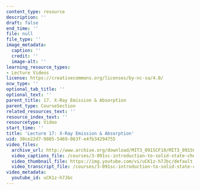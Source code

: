 ```yaml
---
content_type: resource
description: ''
draft: false
end_time: ''
file: null
file_type: ''
image_metadata:
  caption: ''
  credit: ''
  image-alt: ''
learning_resource_types:
- Lecture Videos
license: https://creativecommons.org/licenses/by-nc-sa/4.0/
ocw_type: ''
optional_tab_title: ''
optional_text: ''
parent_title: 17. X-Ray Emission & Absorption
parent_type: CourseSection
related_resources_text: ''
resource_index_text: ''
resourcetype: Video
start_time: ''
title: 'Lecture 17: X-Ray Emission & Absorption'
uid: 30ce22d7-9805-5469-063f-e4fb34294755
video_files:
  archive_url: http://www.archive.org/download/MIT3_091SCF10/MIT3_091SCF10lec17_300k.mp4
  video_captions_file: /courses/3-091sc-introduction-to-solid-state-chemistry-fall-2010/8c0cfffd1e0b5b359842786654640c0c_uCK1z-h7Jbc.vtt
  video_thumbnail_file: https://img.youtube.com/vi/uCK1z-h7Jbc/default.jpg
  video_transcript_file: /courses/3-091sc-introduction-to-solid-state-chemistry-fall-2010/bf563f71a0c063e845b89156e6f03d0e_uCK1z-h7Jbc.pdf
video_metadata:
  youtube_id: uCK1z-h7Jbc
---
```

